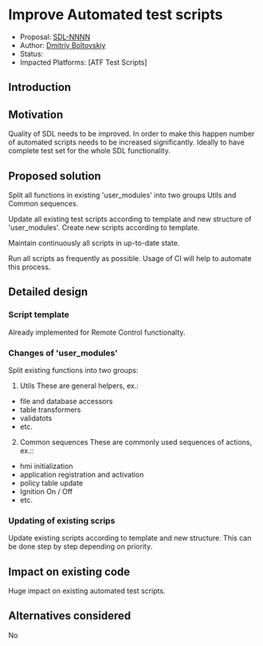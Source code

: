 # Improve Automated test scripts

* Proposal: [SDL-NNNN](NNNN-ATF-Test-scripts-improvements.md)
* Author: [Dmitriy Boltovskiy](https://github.com/DBoltovskyi)
* Status: 
* Impacted Platforms: [ATF Test Scripts]

## Introduction
 
## Motivation
Quality of SDL needs to be improved. In order to make this happen number of automated scripts needs to be increased significantly. Ideally to have complete test set for the whole SDL functionality.

## Proposed solution
Split all functions in existing 'user_modules' into two groups Utils and Common sequences.

Update all existing test scripts according to template and new structure of 'user_modules'.
Create new scripts according to template.

Maintain continuously all scripts in up-to-date state.

Run all scripts as frequently as possible. Usage of CI will help to automate this process.

## Detailed design

### Script template
Already implemented for Remote Control functionalty.

### Changes of 'user_modules'
Split existing functions into two groups:
1. Utils
These are general helpers, ex.:
- file and database accessors
- table transformers
- validatots
- etc.
2. Common sequences
These are commonly used sequences of actions, ex.::
- hmi initialization
- application registration and activation
- policy table update
- Ignition On / Off  
- etc.

### Updating of existing scrips
Update existing scripts according to template and new structure.
This can be done step by step depending on priority.

## Impact on existing code
Huge impact on existing automated test scripts.

## Alternatives considered
No
